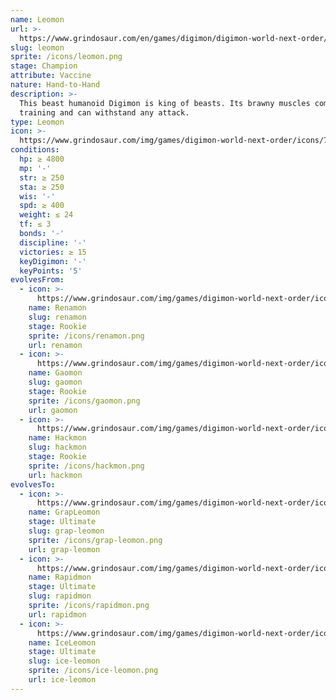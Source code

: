 ```yaml
---
name: Leomon
url: >-
  https://www.grindosaur.com/en/games/digimon/digimon-world-next-order/digimon/79-leomon
slug: leomon
sprite: /icons/leomon.png
stage: Champion
attribute: Vaccine
nature: Hand-to-Hand
description: >-
  This beast humanoid Digimon is king of beasts. Its brawny muscles come from
  training and can withstand any attack.
type: Leomon
icon: >-
  https://www.grindosaur.com/img/games/digimon-world-next-order/icons/79-leomon-icon.png
conditions:
  hp: ≥ 4800
  mp: '-'
  str: ≥ 250
  sta: ≥ 250
  wis: '-'
  spd: ≥ 400
  weight: ≤ 24
  tf: ≤ 3
  bonds: '-'
  discipline: '-'
  victories: ≥ 15
  keyDigimon: '-'
  keyPoints: '5'
evolvesFrom:
  - icon: >-
      https://www.grindosaur.com/img/games/digimon-world-next-order/icons/36-renamon-icon-small.png
    name: Renamon
    slug: renamon
    stage: Rookie
    sprite: /icons/renamon.png
    url: renamon
  - icon: >-
      https://www.grindosaur.com/img/games/digimon-world-next-order/icons/37-gaomon-icon-small.png
    name: Gaomon
    slug: gaomon
    stage: Rookie
    sprite: /icons/gaomon.png
    url: gaomon
  - icon: >-
      https://www.grindosaur.com/img/games/digimon-world-next-order/icons/44-hackmon-icon-small.png
    name: Hackmon
    slug: hackmon
    stage: Rookie
    sprite: /icons/hackmon.png
    url: hackmon
evolvesTo:
  - icon: >-
      https://www.grindosaur.com/img/games/digimon-world-next-order/icons/137-grapleomon-icon-small.png
    name: GrapLeomon
    stage: Ultimate
    slug: grap-leomon
    sprite: /icons/grap-leomon.png
    url: grap-leomon
  - icon: >-
      https://www.grindosaur.com/img/games/digimon-world-next-order/icons/122-rapidmon-icon-small.png
    name: Rapidmon
    stage: Ultimate
    slug: rapidmon
    sprite: /icons/rapidmon.png
    url: rapidmon
  - icon: >-
      https://www.grindosaur.com/img/games/digimon-world-next-order/icons/136-iceleomon-icon-small.png
    name: IceLeomon
    stage: Ultimate
    slug: ice-leomon
    sprite: /icons/ice-leomon.png
    url: ice-leomon
---
```


